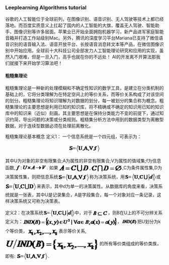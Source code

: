 ### Leeplearning Algorithms tutorial
谷歌的人工智能位于全球前列，在图像识别、语音识别、无人驾驶等技术上都已经落地。而百度实质意义上扛起了国内的人工智能的大旗，覆盖无人驾驶、智能助手、图像识别等许多层面。苹果业已开始全面拥抱机器学习，新产品进军家庭智能音箱并打造工作站级别Mac。另外，腾讯的深度学习平台Mariana已支持了微信语音识别的语音输入法、语音开放平台、长按语音消息转文本等产品，在微信图像识别中开始应用。全球前十大科技公司全部发力人工智能理论研究和应用的实现，虽然入门艰难，但是一旦入门，高手也就在你的不远处！
AI的开发离不开算法那我们就接下来开始学习算法吧！

#### 粗糙集理论
粗糙集理论是一种新的处理模糊和不确定性知识的数学工具，是建立在分类机制的基础上的，它将分类理解为在特定空间上的等价关系，而等价关系构成了对该空间的划分。粗糙集理论将知识理解为对数据的划分，每一被划分的集合称为概念。粗糙集理论的主要思想是利用已知的知识库，将不精确或不确定的知识用已知的知识库中的知识来（近似）刻画。其主要思想是在保持分类能力不变的前提下，通过知识约简，导出问题的决策或分类规则。粗糙集分析方法中用到的数据类型为离散型数据，对于连续型数据必须在处理前离散化。


粗糙集理论基本概念
定义1： 一个信息系统是一个四元组，可表示为：

<p align="center">
<img width="100" align="center" src="../../images/30.jpg" />
</p>

 其中U为对象的非空有限集合;A为属性的非空有限集合;V为属性的值域集;f为信息函数,<img width="100" align="center" src="../../images/31.jpg" />.
 如果<img width="100" align="center" src="../../images/33.jpg" />,<img width="100" align="center" src="../../images/32.jpg" />,C为条件属性集,D为决策属性集，则把信息系统<img width="100" align="center" src="../../images/30.jpg" />称为决策系统，用<img width="100" align="center" src="../../images/34.jpg" />或<img width="100" align="center" src="../../images/35.jpg" />来表示，其中d为单一的决策属性。从数据库的角度来看，决策系统就是一张表，其中U是记录集合，A是字段集合，每一个对象对应一条记录，这样决策系统又可称为决策表。
 
定义2：在决策系统<img width="100" align="center" src="../../images/36.jpg" />中，对于<img width="50" align="center" src="../../images/37.jpg" />，则B在U上的不可分辨关系定义为：<img width="300" align="center" src="../../images/38.jpg" />，<img width="50" align="center" src="../../images/39.jpg" />把U划分为k个等价类，<img width="100" align="center" src="../../images/40.jpg" />表示等价关系,<img width="300" align="center" src="../../images/41.jpg" />的所有等价类组成的等价类族，即有:
<img width="100" align="center" src="../../images/42.jpg" />.
